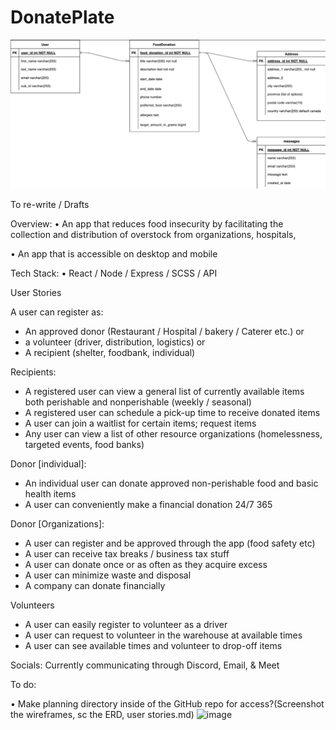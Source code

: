 # DonatePlate

![ERD](https://github.com/uzernamex/DonatePlate/blob/main/frontend/docs/ERD.png?raw=true)


To re-write / Drafts

Overview:
• An app that reduces food insecurity by facilitating the collection and distribution of overstock from organizations, hospitals,

• An app that is accessible on desktop and mobile

Tech Stack:
• React / Node / Express / SCSS / API

User Stories

A user can register as:

- An approved donor (Restaurant / Hospital / bakery / Caterer etc.) or
- a volunteer (driver, distribution, logistics) or
- A recipient (shelter, foodbank, individual)

Recipients:

- A registered user can view a general list of currently available items both perishable and nonperishable (weekly / seasonal)
- A registered user can schedule a pick-up time to receive donated items
- A user can join a waitlist for certain items; request items
- Any user can view a list of other resource organizations (homelessness, targeted events, food banks)

Donor [individual]:

- An individual user can donate approved non-perishable food and basic health items
- A user can conveniently make a financial donation 24/7 365

Donor [Organizations]:

- A user can register and be approved through the app (food safety etc)
- A user can receive tax breaks / business tax stuff
- A user can donate once or as often as they acquire excess
- A user can minimize waste and disposal
- A company can donate financially

Volunteers

- A user can easily register to volunteer as a driver
- A user can request to volunteer in the warehouse at available times
- A user can see available times and volunteer to drop-off items

Socials:
Currently communicating through Discord, Email, & Meet

To do:

• Make planning directory inside of the GitHub repo for access?(Screenshot the wireframes, sc the ERD, user stories.md)
![image](https://github.com/uzernamex/DonatePlate/assets/113137050/9e8f2bd9-8d18-4228-b6c8-54f07c7fd6f8)
